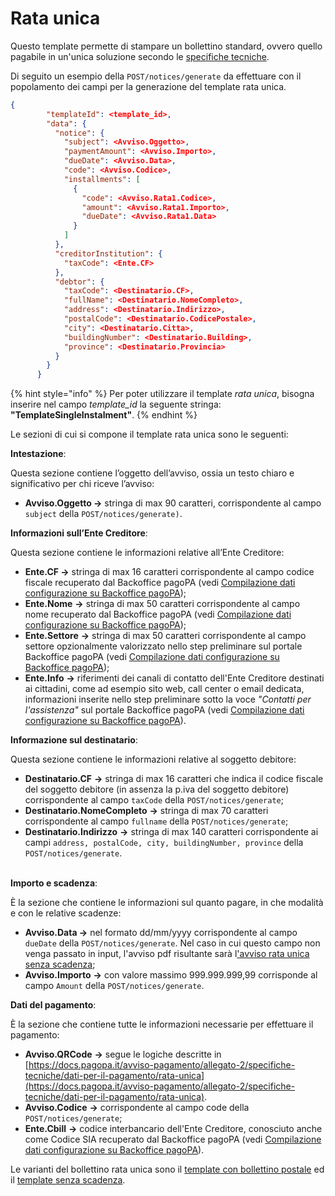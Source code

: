 # Rata unica

Questo template permette di stampare un bollettino standard, ovvero quello pagabile in un'unica soluzione secondo le [specifiche tecniche](https://www.figma.com/design/Zbjx4y41nNvS4qjFzheH0U/Rata-unica?node-id=1-865\&t=KsgeUTx3QGpWp0Sz-0).&#x20;

Di seguito un esempio della `POST/notices/generate` da effettuare con il popolamento dei campi per la generazione del template rata unica.

```json
{
        "templateId": <template_id>,
        "data": {
          "notice": {
            "subject": <Avviso.Oggetto>,
            "paymentAmount": <Avviso.Importo>,
            "dueDate": <Avviso.Data>,
            "code": <Avviso.Codice>,
            "installments": [
              {
                "code": <Avviso.Rata1.Codice>,
                "amount": <Avviso.Rata1.Importo>,
                "dueDate": <Avviso.Rata1.Data>
              }
            ]
          },
          "creditorInstitution": {
            "taxCode": <Ente.CF>
          },
          "debtor": {
            "taxCode": <Destinatario.CF>,
            "fullName": <Destinatario.NomeCompleto>,
            "address": <Destinatario.Indirizzo>,
            "postalCode": <Destinatario.CodicePostale>,
            "city": <Destinatario.Citta>,
            "buildingNumber": <Destinatario.Building>,
            "province": <Destinatario.Provincia>
          }
        }
      }

```

{% hint style="info" %}
Per poter utilizzare il template _rata unica_, bisogna inserire nel campo _template\_id_ la seguente stringa: **"TemplateSingleInstalment"**.
{% endhint %}

Le sezioni di cui si compone il template rata unica sono le seguenti:

**Intestazione**:&#x20;

Questa sezione contiene l’oggetto dell’avviso, ossia un testo chiaro e significativo per chi riceve l’avviso:

* **Avviso.Oggetto ->** stringa di max 90 caratteri, corrispondente al campo `subject` della `POST/notices/generate)`.

**Informazioni sull’Ente Creditore**:

Questa sezione contiene le informazioni relative all’Ente Creditore:

* **Ente.CF ->** stringa di max 16 caratteri corrispondente al campo codice fiscale recuperato dal Backoffice pagoPA (vedi [Compilazione dati configurazione su Backoffice pagoPA](../../compilazione-dati-configurazione-su-backoffice-pagopa.md));
* **Ente.Nome** **->** stringa di max 50 caratteri corrispondente al campo nome recuperato dal Backoffice pagoPA (vedi [Compilazione dati configurazione su Backoffice pagoPA](../../compilazione-dati-configurazione-su-backoffice-pagopa.md));
* **Ente.Settore** **->** stringa di max 50 caratteri corrispondente al campo settore opzionalmente valorizzato nello step preliminare sul portale Backoffice pagoPA  (vedi [Compilazione dati configurazione su Backoffice pagoPA](../../compilazione-dati-configurazione-su-backoffice-pagopa.md));
* **Ente.Info** **->** riferimenti dei canali di contatto dell'Ente Creditore destinati ai cittadini, come ad esempio sito web, call center o email dedicata, informazioni inserite nello step preliminare sotto la voce _"Contatti per l'assistenza"_ sul portale Backoffice pagoPA (vedi [Compilazione dati configurazione su Backoffice pagoPA](../../compilazione-dati-configurazione-su-backoffice-pagopa.md)).

**Informazione sul destinatario**:

Questa sezione contiene le informazioni relative al soggetto debitore:

* **Destinatario.CF** **->** stringa di max 16 caratteri che indica il codice fiscale del soggetto debitore (in assenza la p.iva del soggetto debitore) corrispondente al campo `taxCode` della `POST/notices/generate`;
* **Destinatario.NomeCompleto** **->** stringa di max 70 caratteri corrispondente al campo `fullname` della `POST/notices/generate`;
* **Destinatario.Indirizzo** **->** stringa di max 140 caratteri corrispondente ai campi `address, postalCode, city, buildingNumber, province` della `POST/notices/generate`.

\
**Importo e scadenza**:

È la sezione che contiene le informazioni sul quanto pagare, in che modalità e con le relative scadenze:

* **Avviso.Data ->** nel formato dd/mm/yyyy corrispondente al campo `dueDate` della `POST/notices/generate`. Nel caso in cui questo campo non venga passato in input, l'avviso pdf risultante sarà l['avviso rata unica senza scadenza](senza-scadenza.md);
* **Avviso.Importo** **->** con valore massimo 999.999.999,99 corrisponde al campo `Amount` della `POST/notices/generate`.

**Dati del pagamento**:

È la sezione che contiene tutte le informazioni necessarie per effettuare il pagamento:

* **Avviso.QRCode** **->** segue le logiche descritte in [https://docs.pagopa.it/avviso-pagamento/allegato-2/specifiche-tecniche/dati-per-il-pagamento/rata-unica](https://docs.pagopa.it/avviso-pagamento/allegato-2/specifiche-tecniche/dati-per-il-pagamento/rata-unica).
* **Avviso.Codice** **->** corrispondente al campo code della `POST/notices/generate`;
* **Ente.Cbill** **->** codice interbancario dell'Ente Creditore, conosciuto anche come Codice SIA recuperato dal Backoffice pagoPA (vedi [Compilazione dati configurazione su Backoffice pagoPA](../../compilazione-dati-configurazione-su-backoffice-pagopa.md)).

Le varianti del bollettino rata unica sono il [template con bollettino postale](con-bollettino-postale.md) ed il [template senza scadenza](senza-scadenza.md).
